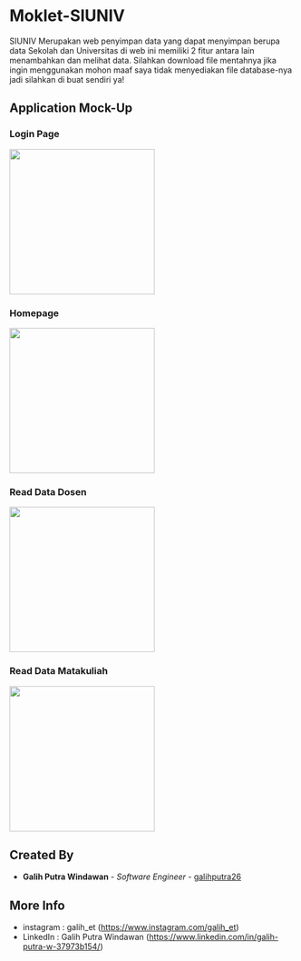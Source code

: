 # Moklet-SIUNIV

SIUNIV Merupakan web penyimpan data yang dapat menyimpan berupa data Sekolah dan Universitas di web ini memiliki 2 fitur antara lain menambahkan dan melihat data. Silahkan download file mentahnya jika ingin menggunakan mohon maaf saya tidak menyediakan file database-nya jadi silahkan di buat sendiri ya!

## Application Mock-Up

### Login Page
<img src="https://raw.githubusercontent.com/galihputra26/Moklet-SIUNIV/master/Asset%20Gallery/Login%20Page.png" width="256">

### Homepage
<img src="https://github.com/galihputra26/Moklet-SIUNIV/blob/master/Asset%20Gallery/Home%20Page%202.png?raw=true" width="256">

### Read Data Dosen
<img src="https://raw.githubusercontent.com/galihputra26/Moklet-SIUNIV/master/Asset%20Gallery/Read%20Data%20Dosen.png" width="256">

### Read Data Matakuliah
<img src="https://github.com/galihputra26/Moklet-SIUNIV/blob/master/Asset%20Gallery/Read%20Data%20Matakuliah.png?raw=true" width="256">

## Created By
* **Galih Putra Windawan** - *Software Engineer* - [galihputra26](https://github.com/galihputra26)

## More Info
* instagram : galih_et (https://www.instagram.com/galih_et)
* LinkedIn     : Galih Putra Windawan (https://www.linkedin.com/in/galih-putra-w-37973b154/)
